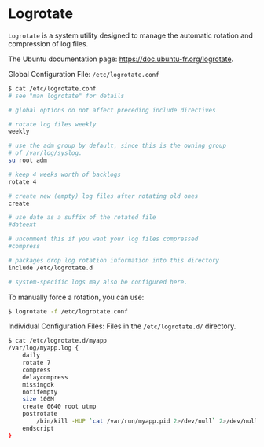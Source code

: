 # Logrotate

`Logrotate` is a system utility designed to manage the automatic rotation and compression of log files.

The Ubuntu documentation page: https://doc.ubuntu-fr.org/logrotate.

Global Configuration File: `/etc/logrotate.conf`

```sh
$ cat /etc/logrotate.conf
# see "man logrotate" for details

# global options do not affect preceding include directives

# rotate log files weekly
weekly

# use the adm group by default, since this is the owning group
# of /var/log/syslog.
su root adm

# keep 4 weeks worth of backlogs
rotate 4

# create new (empty) log files after rotating old ones
create

# use date as a suffix of the rotated file
#dateext

# uncomment this if you want your log files compressed
#compress

# packages drop log rotation information into this directory
include /etc/logrotate.d

# system-specific logs may also be configured here.
```

To manually force a rotation, you can use:
```sh
$ logrotate -f /etc/logrotate.conf
```

Individual Configuration Files: Files in the `/etc/logrotate.d/` directory.

```sh
$ cat /etc/logrotate.d/myapp
/var/log/myapp.log {
    daily
    rotate 7
    compress
    delaycompress
    missingok
    notifempty
    size 100M
    create 0640 root utmp
    postrotate
        /bin/kill -HUP `cat /var/run/myapp.pid 2>/dev/null` 2>/dev/null || true
    endscript
}
```

